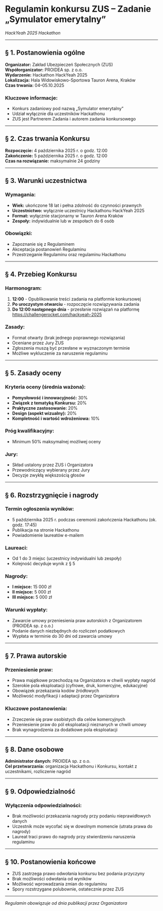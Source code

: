 # Regulamin konkursu ZUS – Zadanie „Symulator emerytalny”

_HackYeah 2025 Hackathon_

---

## § 1. Postanowienia ogólne

**Organizator:** Zakład Ubezpieczeń Społecznych (ZUS)  
**Współorganizator:** PROIDEA sp. z o.o.  
**Wydarzenie:** Hackathon HackYeah 2025  
**Lokalizacja:** Hala Widowiskowo-Sportowa Tauron Arena, Kraków  
**Czas trwania:** 04–05.10.2025

### Kluczowe informacje:

- Konkurs zadaniowy pod nazwą „Symulator emerytalny"
- Udział wyłącznie dla uczestników Hackathonu
- ZUS jest Partnerem Zadania i autorem zadania konkursowego

---

## § 2. Czas trwania Konkursu

**Rozpoczęcie:** 4 października 2025 r. o godz. 12:00  
**Zakończenie:** 5 października 2025 r. o godz. 12:00  
**Czas na rozwiązanie:** maksymalnie 24 godziny

---

## § 3. Warunki uczestnictwa

### Wymagania:

- **Wiek:** ukończone 18 lat i pełna zdolność do czynności prawnych
- **Uczestnictwo:** wyłącznie uczestnicy Hackathonu HackYeah 2025
- **Format:** wyłącznie stacjonarny w Tauron Arena Kraków
- **Zespoły:** indywidualnie lub w zespołach do 6 osób

### Obowiązki:

- Zapoznanie się z Regulaminem
- Akceptacja postanowień Regulaminu
- Przestrzeganie Regulaminu oraz regulaminu Hackathonu

---

## § 4. Przebieg Konkursu

### Harmonogram:

1. **12:00** - Opublikowanie treści zadania na platformie konkursowej
2. **Po uroczystym otwarciu** - rozpoczęcie rozwiązywania zadania
3. **Do 12:00 następnego dnia** - przesłanie rozwiązań na platformę https://challengerocket.com/hackyeah-2025

### Zasady:

- Format otwarty (brak jednego poprawnego rozwiązania)
- Oceniane przez Jury ZUS
- Zgłoszenia muszą być przesłane w wyznaczonym terminie
- Możliwe wykluczenie za naruszenie regulaminu

---

## § 5. Zasady oceny

### Kryteria oceny (średnia ważona):

- **Pomysłowość i innowacyjność:** 30%
- **Związek z tematyką Konkursu:** 20%
- **Praktyczne zastosowanie:** 20%
- **Design (aspekt wizualny):** 20%
- **Kompletność i wartość wdrożeniowa:** 10%

### Próg kwalifikacyjny:

- Minimum 50% maksymalnej możliwej oceny

### Jury:

- Skład ustalony przez ZUS i Organizatora
- Przewodniczący wybierany przez Jury
- Decyzje zwykłą większością głosów

---

## § 6. Rozstrzygnięcie i nagrody

### Termin ogłoszenia wyników:

- 5 października 2025 r. podczas ceremonii zakończenia Hackathonu (ok. godz. 17:45)
- Publikacja na stronie Hackathonu
- Powiadomienie laureatów e-mailem

### Laureaci:

- Od 1 do 3 miejsc (uczestnicy indywidualni lub zespoły)
- Kolejność decyduje wynik z § 5

### Nagrody:

- **I miejsce:** 15 000 zł
- **II miejsce:** 5 000 zł
- **III miejsce:** 5 000 zł

### Warunki wypłaty:

- Zawarcie umowy przeniesienia praw autorskich z Organizatorem (PROIDEA sp. z o.o.)
- Podanie danych niezbędnych do rozliczeń podatkowych
- Wypłata w terminie do 30 dni od zawarcia umowy

---

## § 7. Prawa autorskie

### Przeniesienie praw:

- Prawa majątkowe przechodzą na Organizatora w chwili wypłaty nagród
- Szerokie pola eksploatacji (cyfrowe, druk, komercyjne, edukacyjne)
- Obowiązek przekazania kodów źródłowych
- Możliwość modyfikacji i adaptacji przez Organizatora

### Kluczowe postanowienia:

- Zrzeczenie się praw osobistych dla celów komercyjnych
- Przeniesienie praw do pól eksploatacji nieznanych w chwili umowy
- Brak wynagrodzenia za dodatkowe pola eksploatacji

---

## § 8. Dane osobowe

**Administrator danych:** PROIDEA sp. z o.o.  
**Cel przetwarzania:** organizacja Hackathonu i Konkursu, kontakt z uczestnikami, rozliczenie nagród

---

## § 9. Odpowiedzialność

### Wyłączenia odpowiedzialności:

- Brak możliwości przekazania nagrody przy podaniu nieprawidłowych danych
- Uczestnik może wycofać się w dowolnym momencie (utrata prawa do nagrody)
- Laureat traci prawo do nagrody przy stwierdzeniu naruszenia regulaminu

---

## § 10. Postanowienia końcowe

- ZUS zastrzega prawo odwołania konkursu bez podania przyczyny
- Brak możliwości odwołania od wyników
- Możliwość wprowadzania zmian do regulaminu
- Spory rozstrzygane polubownie, ostatecznie przez ZUS

---

_Regulamin obowiązuje od dnia publikacji przez Organizatora_
